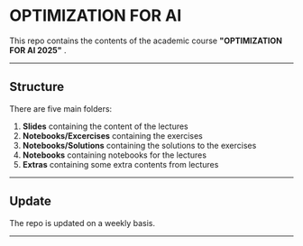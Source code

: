 # OPTIMIZATION FOR AI

This repo contains the contents of the academic course **"OPTIMIZATION FOR AI 2025"** .

---

## Structure

There are five main folders:

1. **Slides** containing the content of the lectures
2. **Notebooks/Excercises** containing the exercises
3. **Notebooks/Solutions** containing the solutions to the exercises
4. **Notebooks** containing notebooks for the lectures
5. **Extras** containing some extra contents from lectures

---

## Update

The repo is updated on a weekly basis.

---
